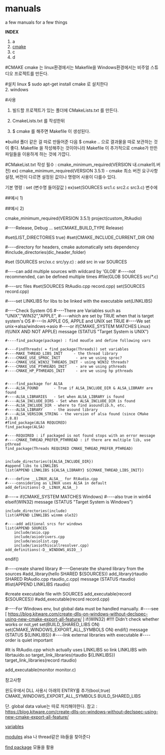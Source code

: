 # manuals
a few manuals for a few things

**INDEX**

1. a
2. [cmake](#cmake)
3. c
4. d



#CMAKE<a name="cmake"></a>
cmake 는 linux환경에서는 Makefile을 Windows환경에서는 비주얼 스튜디오 프로젝트를 만든다.


#설치
linux
    $ sudo apt-get install cmake 로 설치한다       
      2.   windows 
    



#사용
1. 빌드할 프로젝트가 있는 폴더에
 CMakeLists.txt 를 만든다.

2.    CmakeLists.txt 를 작성한뒤
3.    $ cmake 를 해주면 Makefile 이 생성된다.

 ※builld 폴더 같은 걸 따로 만들어준 다음
 $ cmake .. 으로 결과물을 따로 보관하는 것이 좋다.
             Makefile 을 작성해주는 것이아니라 Makefile 이 추가적으로 cmake가 만든 파일들을 이용하게 하는 것에 가깝디.



#CMakeList.txt 작성
필수  :
cmake_minimum_required(VERSION 내.cmake의.버전)
        ex) cmake_minimum_required(VERSION 3.5.1)
    - cmake 최소 버전 요구사항 설정, 버전이 다르면 설정된 값이나 명령어 사용이 다를수 있다.
         
기본 명령 :
    set (변수명 들어갈값 )
        ex)set(SOURCES src1.c src2.c src3.c)
변수에 





##예시 1)



##예시 2)

cmake_minimum_required(VERSION 3.5.1)
project(custom_RtAudio)

#----Release, Debug ...
set(CMAKE_BUILD_TYPE Release)

#set(LIST_DIRECTORIES true)
#set(CMAKE_INCLUDE_CURRENT_DIR ON)

#----directory for headers, cmake automatically sets dependency
#include_directories(dic_header_folder)

#set (SOURCES src/xx.c src/yy.c) : add src in var SOURCES

#----can add multiple sources with wildcard by 'GLOB'
#----not recommended, can be defined multiple times
#file(GLOB SOURCES src/*.c)

#----src files
#set(SOURCES RtAudio.cpp record.cpp)
set(SOURCES record.cpp)

#----set LINKLIBS for libs to be linked with the executable
set(LINKLIBS)

#----Check System OS
#----There are Variables such as "UNIX","WIN32","APPLE",
#----which are set by TRUE when that is target system's OS
#----In APPLE OS, APPLE and UNIX set TRUE
#----We set unix->alsa/windows->asio
#----or if(CMAKE_SYSTEM MATCHES Linux)
if(UNIX AND NOT APPLE)
    message (STATUS "Target System is UNIX")

    #----find_package(package) : find moudle and define following vars

    #----FindThreads( = find_package(Threads)) set variables
    #----MAKE_THREAD_LIBS_INIT     - the thread library
    #----CMAKE_USE_SPROC_INIT       - are we using sproc?
    #----CMAKE_USE_WIN32_THREADS_INIT - using WIN32 threads?
    #----CMAKE_USE_PTHREADS_INIT    - are we using pthreads
    #----CMAKE_HP_PTHREADS_INIT     - are we using hp pthreads
        

    #----find_package for ALSA
    #----ALSA_FOUND       - True if ALSA_INCLUDE_DIR & ALSA_LIBRARY are found
    #----ALSA_LIBRARIES   - Set when ALSA_LIBRARY is found
    #----ALSA_INCLUDE_DIRS - Set when ALSA_INCLUDE_DIR is found
    #----ALSA_INCLUDE_DIR - where to find asoundlib.h, etc.
    #----ALSA_LIBRARY     - the asound library
    #----ALSA_VERSION_STRING - the version of alsa found (since CMake 2.8.8)
    #find_package(ALSA REQUIRED)
    find_package(ALSA)    

    #----REQUIRED : if packaged is not found stops with an error message
    #----CMAKE_THREAD_PREFER_PTHRREAD : if there are multiple lib, use pthread
    find_package(Threads REQUIRED CMAKE_THREAD_PREFER_PTHREAD)


    include_directories(${ALSA_INCLUDE_DIR})
    #append libs to LINKLIBS
    list(APPEND LINKLIBS ${ALSA_LIBRARY} ${CMAKE_THREAD_LIBS_INIT})

    #----define __LINUX_ALSA__ for RtAudio.cpp
    #----considering as LINUX uses ALSA in default
    add_definitions(-D__LINUX_ALSA__)
#----= if(CMAKE_SYSTEM MATCHES Windows)
#----also true in win64
elseif(WIN32)
    message (STATUS "Target System is Windows")
    
    include_directories(include)
    list(APPEND LINKLIBS winmm ole32)

    #----add aditional srcs for windows
    list(APPEND SOURCES
        include/asio.cpp
        include/asiodrivers.cpp
        include/asiolist.cpp
        include/iasiothiscallresolver.cpp)
    add_definitions(-D__WINDOWS_ASIO__)

endif()

#----create shared library
#----Generate the shared library from the sources
#add_library(hello SHARED ${SOURCES})
add_library(rtaudio SHARED RtAudio.cpp rtaudio_c.cpp)
message (STATUS rtaudio)
#list(APPEND LINKLIBS rtaudio)

#create executable file with SOURCES
add_executable(record ${SOURCES})
#add_executable(record record.cpp)

#----For Windows env, but global data must be handled manually.
#----see [ https://blog.kitware.com/create-dlls-on-windows-without-declspec-using-new-cmake-export-all-feature/ ]
if(WIN32)
    #!!!! Didn't check whether works or not,yet
    set(BUILD_SHARED_LIBS ON)
    set(CMAKE_WINDOWS_EXPORT_ALL_SYMBOLS ON)
endif()
message (STATUS ${LINKLIBS})
#----link external libraries with executable
#----order is quiet important

#It is RtAudio.cpp which actually uses LINKLIBS so link LINKLIBS with librtauido.so
target_link_libraries(rtaudio ${LINKLIBS})
target_link_libraries(record rtaudio)

add_executable(monitor monitor.c)


참고사항


윈도우에서 DLL 사용시 아래의 ENTRY를 추가(bool,true)
CMAKE_WINDOWS_EXPORT_ALL_SYMBOLS
BUILD_SHARED_LIBS

단. global data value는 따로 처리해야한다. 
참고 :  https://blog.kitware.com/create-dlls-on-windows-without-declspec-using-new-cmake-export-all-feature/

[variables](https://gitlab.kitware.com/cmake/community/wikis/doc/cmake/Useful-Variables)

[modules](https://cmake.org/cmake/help/v3.0/manual/cmake-modules.7.html)
alsa 나 thread같은 lib들을 찾아준다

[find package](https://cmake.org/cmake/help/v3.0/command/find_package.html?highlight=find_package)
모듈을 활용



